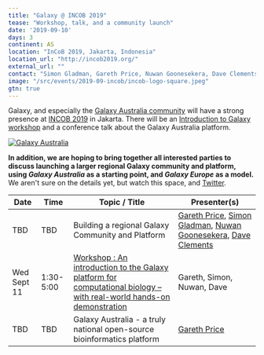 ```yaml
---
title: "Galaxy @ INCOB 2019" 
tease: "Workshop, talk, and a community launch"
date: '2019-09-10'
days: 3
continent: AS
location: "InCoB 2019, Jakarta, Indonesia"
location_url: "http://incob2019.org/"
external_url: ""
contact: "Simon Gladman, Gareth Price, Nuwan Goonesekera, Dave Clements"
image: "/src/events/2019-09-incob/incob-logo-square.jpeg"
gtn: true
---
```


Galaxy, and especially the [Galaxy Australia community](https://www.embl-abr.org.au/galaxyaustralia/) will have a strong presence at [INCOB 2019](http://incob2019.org/) in Jakarta.  There will be an [Introduction to Galaxy workshop](http://incob2019.org/workshop2/) and a conference talk about the Galaxy Australia platform.

[<img class="float-left" style="max-width: 10rem" src="/src/images/logos/GalaxyAustralia.png" alt="Galaxy Australia" />](https://www.embl-abr.org.au/galaxyaustralia/)

**In addition, we are hoping to bring together all interested parties to discuss launching a larger regional Galaxy community and platform, using *Galaxy Australia* as a starting point, and *Galaxy Europe* as a model.**  We aren't sure on the details yet, but watch this space, and [Twitter](https://twitter.com/GalaxyAustralia).

| Date | Time | Topic / Title | Presenter(s) |
| ---- | --- | --- | --- |
| TBD | TBD | Building a regional Galaxy Community and Platform | [Gareth Price](https://qfab.org/team-member/dr-gareth-price), [Simon Gladman](https://galaxyproject.org/blog/2018-12-cotm-simon-gladman/), [Nuwan Goonesekera](https://www.melbournebioinformatics.org.au/people/nuwan-goonasekera/), [Dave Clements](/src/people/dave-clements/index.md) |
| Wed Sept 11 | 1:30-5:00 | [Workshop : An introduction to the Galaxy platform for computational biology – with real-world hands-on demonstration](http://incob2019.org/workshop2/) | Gareth, Simon, Nuwan, Dave |
| TBD | TBD | Galaxy Australia - a truly national open-source bioinformatics platform | [Gareth Price](https://qfab.org/team-member/dr-gareth-price) |







